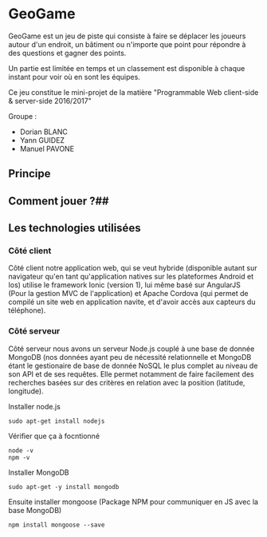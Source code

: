 # GeoGame

GeoGame est un jeu de piste qui consiste à faire se déplacer les joueurs autour d'un endroit, un bâtiment ou n'importe que point pour répondre à des questions et gagner des points.

Un partie est limitée en temps et un classement est disponible à chaque instant pour voir où en sont les équipes.

Ce jeu constitue le mini-projet de la matière "Programmable Web client-side & server-side 2016/2017"

Groupe :
 - Dorian BLANC
 - Yann GUIDEZ
 - Manuel PAVONE

## Principe ##

## Comment jouer ?##

## Les technologies utilisées ##
### Côté client ###
Côté client notre application web, qui se veut hybride (disponible autant sur navigateur qu'en tant qu'application natives sur les plateformes Android et Ios) utilise le framework Ionic (version 1), lui même basé sur AngularJS (Pour la gestion MVC de l'application) et Apache Cordova (qui permet de compilé un site web en application navite, et d'avoir accès aux capteurs du téléphone).

### Côté serveur ###
Côté serveur nous avons un serveur Node.js couplé à une base de donnée MongoDB (nos données ayant peu de nécessité relationnelle et MongoDB étant le gestionaire de base de donnée NoSQL le plus complet au niveau de son API et de ses requêtes. Elle permet notamment de faire facilement des recherches basées sur des critères en relation avec la position (latitude, longitude).

    
Installer node.js

    sudo apt-get install nodejs

Vérifier que ça à focntionné

    node -v
    npm -v

Installer MongoDB

    sudo apt-get -y install mongodb

Ensuite installer mongoose (Package NPM pour communiquer en JS avec la base MongoDB)
    
    npm install mongoose --save
